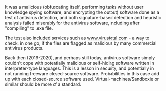 It was a malicious (obfuscating itself, performing tasks without user knowledge spying software, and encrypting the output) software done as a test of antivirus detection, and both signature-based detection and heuristic analysis failed miserably for the antivirus software, including after "compiling" to .exe file.

The test also included services such as www.virustotal.com - a way to check, in one go, if the files are flagged as malicious by many commercial antivirus products. 

Back then (2019-2020), and perhaps still today, antivirus software simply couldn't cope with potentially malicious or self-hiding software written in interpreter-type languages. This is a lesson in security, and potentially in not running freeware closed-source software. Probabilities in this case add up with each closed-source software used. Virtual-machines/Sandboxie or similar should be more of a standard.

